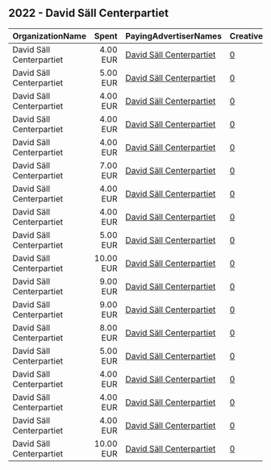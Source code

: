 ## 2022 - David Säll Centerpartiet 
|OrganizationName|Spent|PayingAdvertiserNames|CreativeUrls|Impressions|Genders|AgeBrackets|CountryCodes|BillingAddresses|CandidateBallotInformation|
|:---|---:|:---|:---|---:|:---|:---|:---|:---|:---|
|David Säll Centerpartiet|4.00 EUR|[David Säll Centerpartiet](2022/David_Säll_Centerpartiet.md)|[0](https://www.snap.com/political-ads/asset/a3d684d8280e142ff1c1dc806bd599160f57ec76e4dac019b73f00a32bcf0249?mediaType=mp4)|1,340||18-29|sweden|SE||
|David Säll Centerpartiet|5.00 EUR|[David Säll Centerpartiet](2022/David_Säll_Centerpartiet.md)|[0](https://www.snap.com/political-ads/asset/90a82feacdbd35b31f4052a8ce6ca9996fa5b242c4c7170c44e4fdbbedd9f537?mediaType=mp4)|1,675||18-29|sweden|SE||
|David Säll Centerpartiet|4.00 EUR|[David Säll Centerpartiet](2022/David_Säll_Centerpartiet.md)|[0](https://www.snap.com/political-ads/asset/3a939d37a5cc35c2d5d18f35c3df6551bf1dd1f6af836378f879ef77b870b070?mediaType=mp4)|1,328||18-29|sweden|SE||
|David Säll Centerpartiet|4.00 EUR|[David Säll Centerpartiet](2022/David_Säll_Centerpartiet.md)|[0](https://www.snap.com/political-ads/asset/bb0f042eed33936f957db0e4f60c7b5dac8b2211b5e0e45fc206afc8b9c6d776?mediaType=mp4)|1,447||18-29|sweden|SE||
|David Säll Centerpartiet|4.00 EUR|[David Säll Centerpartiet](2022/David_Säll_Centerpartiet.md)|[0](https://www.snap.com/political-ads/asset/3f4432a20ca73dfeb46b61f7022df0602c020edebcba02bfc6a0682642bee6d1?mediaType=mp4)|1,358||18-29|sweden|SE||
|David Säll Centerpartiet|7.00 EUR|[David Säll Centerpartiet](2022/David_Säll_Centerpartiet.md)|[0](https://www.snap.com/political-ads/asset/440632097a2bb7cf3291f2f5946a0cbc943e814e1db42de4c5e33e1671cda809?mediaType=mp4)|3,635||17-30|sweden|SE||
|David Säll Centerpartiet|4.00 EUR|[David Säll Centerpartiet](2022/David_Säll_Centerpartiet.md)|[0](https://www.snap.com/political-ads/asset/2d108d62f348f964cd8e588b9ea6d3f1e4ec29c7644d013c3a204e04de468901?mediaType=mp4)|1,431||18-29|sweden|SE||
|David Säll Centerpartiet|4.00 EUR|[David Säll Centerpartiet](2022/David_Säll_Centerpartiet.md)|[0](https://www.snap.com/political-ads/asset/0c576c78b74f50f31519ea774d714c31f73d9681efcb7f26a0b6f6bc49561eda?mediaType=mp4)|1,439||18-29|sweden|SE||
|David Säll Centerpartiet|5.00 EUR|[David Säll Centerpartiet](2022/David_Säll_Centerpartiet.md)|[0](https://www.snap.com/political-ads/asset/869da3a3c9dd059b0cf3628c809f2aa39cf5a6a3c140d0c53040a19300bb3eff?mediaType=mp4)|1,802||18-29|sweden|SE||
|David Säll Centerpartiet|10.00 EUR|[David Säll Centerpartiet](2022/David_Säll_Centerpartiet.md)|[0](https://www.snap.com/political-ads/asset/5bf2d6d63b614c2ccabb4c6a9d922563c3a7a215a94056401833e84361f93cfa?mediaType=mp4)|2,567||17-32|sweden|SE|David Sall nr10 Centerpartiet|
|David Säll Centerpartiet|9.00 EUR|[David Säll Centerpartiet](2022/David_Säll_Centerpartiet.md)|[0](https://www.snap.com/political-ads/asset/a24a6faa51d45264529992e566562abed6f151a2844e0d95c24f76a81023321d?mediaType=mp4)|4,472||17-30|sweden|SE||
|David Säll Centerpartiet|9.00 EUR|[David Säll Centerpartiet](2022/David_Säll_Centerpartiet.md)|[0](https://www.snap.com/political-ads/asset/315b9c25edb570b6e41f9506608f42a0ba578dff268162bc63b870ae3c52c734?mediaType=mp4)|4,232||17-30|sweden|SE||
|David Säll Centerpartiet|8.00 EUR|[David Säll Centerpartiet](2022/David_Säll_Centerpartiet.md)|[0](https://www.snap.com/political-ads/asset/d69a74e8031a722e6ca0675b60c453904f10efb1aca24d9aca57a22009179223?mediaType=mp4)|3,815||17-30|sweden|SE||
|David Säll Centerpartiet|5.00 EUR|[David Säll Centerpartiet](2022/David_Säll_Centerpartiet.md)|[0](https://www.snap.com/political-ads/asset/a12c31e78ef1ca539243b819d12699553c41886b85a39b4fcf1789a9211690f8?mediaType=mp4)|1,674||18-29|sweden|SE||
|David Säll Centerpartiet|4.00 EUR|[David Säll Centerpartiet](2022/David_Säll_Centerpartiet.md)|[0](https://www.snap.com/political-ads/asset/6bc954e9eca9f8f04f81bcb2bb26473ad131ed7ee9d064c09ef01b6bdb7b29c0?mediaType=mp4)|1,356||18-29|sweden|SE||
|David Säll Centerpartiet|4.00 EUR|[David Säll Centerpartiet](2022/David_Säll_Centerpartiet.md)|[0](https://www.snap.com/political-ads/asset/154cebb7d6ed044e8fc667fdca09f165fe94adb3f89636e927e733478864c1b9?mediaType=mp4)|1,515||18-29|sweden|SE||
|David Säll Centerpartiet|4.00 EUR|[David Säll Centerpartiet](2022/David_Säll_Centerpartiet.md)|[0](https://www.snap.com/political-ads/asset/61a849cc0016572da83a7e1d834ec6d704b0cd92d87ced327b3100474fb53111?mediaType=mp4)|1,423||18-29|sweden|SE||
|David Säll Centerpartiet|10.00 EUR|[David Säll Centerpartiet](2022/David_Säll_Centerpartiet.md)|[0](https://www.snap.com/political-ads/asset/b108ae1df661f504619ddaea0d4b9a858fa2f80a72e8a04c98a66134d4562d44?mediaType=mp4)|2,374||17-30|sweden|SE|David Sall nr10 Centerpartiet|
